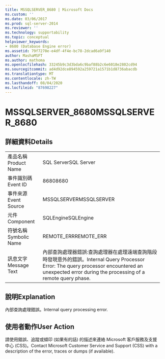 ```yaml
---
title: MSSQLSERVER_8680 | Microsoft Docs
ms.custom: ''
ms.date: 03/06/2017
ms.prod: sql-server-2014
ms.reviewer: ''
ms.technology: supportability
ms.topic: conceptual
helpviewer_keywords:
- 8680 (Database Engine error)
ms.assetid: 79f7270e-e4df-4f4e-bc78-2dcad6a9f140
author: MashaMSFT
ms.author: mathoma
ms.openlocfilehash: 33245b9c3d3bda6c9baf88b2c6e6018e2802cd94
ms.sourcegitcommit: ad4d92dce894592a259721a1571b1d8736abacdb
ms.translationtype: MT
ms.contentlocale: zh-TW
ms.lasthandoff: 08/04/2020
ms.locfileid: "87698227"
---
```

# <a name="mssqlserver_8680"></a><span data-ttu-id="958e9-102">MSSQLSERVER_8680</span><span class="sxs-lookup"><span data-stu-id="958e9-102">MSSQLSERVER_8680</span></span>
    
## <a name="details"></a><span data-ttu-id="958e9-103">詳細資料</span><span class="sxs-lookup"><span data-stu-id="958e9-103">Details</span></span>  
  
|||  
|-|-|  
|<span data-ttu-id="958e9-104">產品名稱</span><span class="sxs-lookup"><span data-stu-id="958e9-104">Product Name</span></span>|<span data-ttu-id="958e9-105">SQL Server</span><span class="sxs-lookup"><span data-stu-id="958e9-105">SQL Server</span></span>|  
|<span data-ttu-id="958e9-106">事件識別碼</span><span class="sxs-lookup"><span data-stu-id="958e9-106">Event ID</span></span>|<span data-ttu-id="958e9-107">8680</span><span class="sxs-lookup"><span data-stu-id="958e9-107">8680</span></span>|  
|<span data-ttu-id="958e9-108">事件來源</span><span class="sxs-lookup"><span data-stu-id="958e9-108">Event Source</span></span>|<span data-ttu-id="958e9-109">MSSQLSERVER</span><span class="sxs-lookup"><span data-stu-id="958e9-109">MSSQLSERVER</span></span>|  
|<span data-ttu-id="958e9-110">元件</span><span class="sxs-lookup"><span data-stu-id="958e9-110">Component</span></span>|<span data-ttu-id="958e9-111">SQLEngine</span><span class="sxs-lookup"><span data-stu-id="958e9-111">SQLEngine</span></span>|  
|<span data-ttu-id="958e9-112">符號名稱</span><span class="sxs-lookup"><span data-stu-id="958e9-112">Symbolic Name</span></span>|<span data-ttu-id="958e9-113">REMOTE_ERR</span><span class="sxs-lookup"><span data-stu-id="958e9-113">REMOTE_ERR</span></span>|  
|<span data-ttu-id="958e9-114">訊息文字</span><span class="sxs-lookup"><span data-stu-id="958e9-114">Message Text</span></span>|<span data-ttu-id="958e9-115">內部查詢處理器錯誤:查詢處理器在處理遠端查詢階段時發現意外的錯誤。</span><span class="sxs-lookup"><span data-stu-id="958e9-115">Internal Query Processor Error: The query processor encountered an unexpected error during the processing of a remote query phase.</span></span>|  
  
## <a name="explanation"></a><span data-ttu-id="958e9-116">說明</span><span class="sxs-lookup"><span data-stu-id="958e9-116">Explanation</span></span>  
 <span data-ttu-id="958e9-117">內部查詢處理錯誤。</span><span class="sxs-lookup"><span data-stu-id="958e9-117">Internal query processing error.</span></span>  
  
## <a name="user-action"></a><span data-ttu-id="958e9-118">使用者動作</span><span class="sxs-lookup"><span data-stu-id="958e9-118">User Action</span></span>  
 <span data-ttu-id="958e9-119">請使用錯誤、追蹤或傾印 (如果有的話) 的描述來連絡 Microsoft 客戶服務及支援中心 (CSS)。</span><span class="sxs-lookup"><span data-stu-id="958e9-119">Contact Microsoft Customer Service and Support (CSS) with a description of the error, traces or dumps (if available).</span></span>  
  
  
